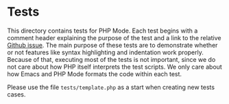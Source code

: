 Tests
=====

This directory contains tests for PHP Mode.  Each test begins with a
comment header explaining the purpose of the test and a link to the
relative [Github issue][github].  The main purpose of these tests are
to demonstrate whether or not features like syntax highlighting and
indentation work properly.  Because of that, executing most of the
tests is not important, since we do not care about how PHP itself
interprets the test scripts.  We only care about how Emacs and
PHP Mode formats the code within each test.

Please use the file `tests/template.php` as a start when creating new
tests cases.



[github]: https://github.com/ejmr/php-mode
